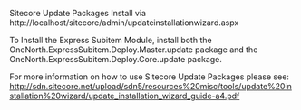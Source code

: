 Sitecore Update Packages
Install via http://localhost/sitecore/admin/updateinstallationwizard.aspx

To Install the Express Subitem Module, install both the OneNorth.ExpressSubitem.Deploy.Master.update 
package and the OneNorth.ExpressSubitem.Deploy.Core.update package. 

For more information on how to use Sitecore Update Packages please see:
http://sdn.sitecore.net/upload/sdn5/resources%20misc/tools/update%20installation%20wizard/update_installation_wizard_guide-a4.pdf
